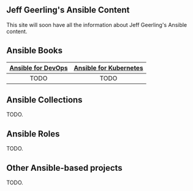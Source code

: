 ## Jeff Geerling's Ansible Content

This site will soon have all the information about Jeff Geerling's Ansible content.

## Ansible Books

| [Ansible for DevOps](https://www.ansiblefordevops.com) | [Ansible for Kubernetes](https://www.ansibleforkubernetes.com) |
| :---: | :---: |
| TODO | TODO |

## Ansible Collections

TODO.

## Ansible Roles

TODO.

## Other Ansible-based projects

TODO.
